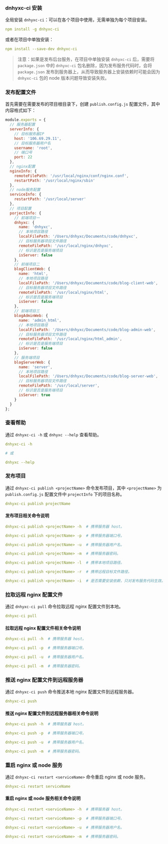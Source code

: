 ### dnhyxc-ci 安装

全局安装 `dnhyxc-ci`：可以在各个项目中使用，无需单独为每个项目安装。

```yaml
npm install -g dnhyxc-ci
```

或者在项目中单独安装：

```yaml
npm install --save-dev dnhyxc-ci
```

> 注意：如果是发布后台服务，在项目中单独安装 `dnhyxc-ci` 后，需要将 `package.json` 中的 `dnhyxc-ci` 包名删除，因为发布服务代码时，会将 `package.json` 发布到服务器上，从而导致服务器上安装依赖时可能会因为 `dnhyxc-ci` 包的 node 版本问题导致安装失败。

### 发布配置文件

首先需要在需要发布的项目根目录下，创建 `publish.config.js` 配置文件，其中内容格式如下：

```js
module.exports = {
  // 服务器配置
  serverInfo: {
    // 目标服务器IP
    host: '106.69.29.11',
    // 目标服务器用户名
    username: 'root',
    // 端口号
    port: 22
  },
  // nginx配置
  nginxInfo: {
    remoteFilePath: '/usr/local/nginx/conf/nginx.conf',
    restartPath: '/usr/local/nginx/sbin'
  },
  // node服务配置
  serviceInfo: {
    restartPath: '/usr/local/server'
  },
  // 项目配置
  porjectInfo: {
    // 前端项目一
    dnhyxc: {
      name: 'dnhyxc',
      // 本地项目路径
      localFilePath: '/Users/dnhyxc/Documents/code/dnhyxc',
      // 目标服务器项目文件路径
      remoteFilePath: '/usr/local/nginx/dnhyxc',
      // 标识是否是服务端项目
      isServer: false
    },
    // 前端项目二
    blogClientWeb: {
      name: 'html',
      // 本地项目路径
      localFilePath: '/Users/dnhyxc/Documents/code/blog-client-web',
      // 目标服务器项目文件路径
      remoteFilePath: '/usr/local/nginx/html',
      // 标识是否是服务端项目
      isServer: false
    },
    // 前端项目三
    blogAdminWeb: {
      name: 'admin_html',
      // 本地项目路径
      localFilePath: '/Users/dnhyxc/Documents/code/blog-admin-web',
      // 目标服务器项目文件路径
      remoteFilePath: '/usr/local/nginx/html_admin',
      // 标识是否是服务端项目
      isServer: false
    },
    // 服务端项目
    blogServerWeb: {
      name: 'server',
      // 本地项目路径
      localFilePath: '/Users/dnhyxc/Documents/code/blog-server-web',
      // 目标服务器项目文件路径
      remoteFilePath: '/usr/local/server',
      // 标识是否是服务端项目
      isServer: true
    }
  }
};
```

### 查看帮助

通过 `dnhyxc-ci -h` 或 `dnhyxc --help` 查看帮助。

```yaml
dnhyxc-ci -h

# 或

dnhyxc --help
```

### 发布项目

通过 `dnhyxc-ci publish <projectName>` 命令发布项目，其中 `<projectName>` 为 `publish.config.js` 配置文件中 `projectInfo` 下的项目名称。

```yaml
dnhyxc-ci publish projectName
```

#### 发布项目相关命令说明

```yaml
dnhyxc-ci publish <projectName> -h  # 携带服务器 host。

dnhyxc-ci publish <projectName> -p  # 携带服务器端口号。

dnhyxc-ci publish <projectName> -u  # 携带服务器用户名。

dnhyxc-ci publish <projectName> -m  # 携带服务器密码。

dnhyxc-ci publish <projectName> -l  # 携带本地项目路径。

dnhyxc-ci publish <projectName> -r  # 携带远程目标文件路径。

dnhyxc-ci publish <projectName> -i  # 是否需要安装依赖，只对发布服务代码生效。
```

### 拉取远程 nginx 配置文件

通过 `dnhyxc-ci pull` 命令拉取远程 nginx 配置文件到本地。

```yaml
dnhyxc-ci pull
```

#### 拉取远程 nginx 配置文件相关命令说明

```yaml
dnhyxc-ci pull -h  # 携带服务器 host。

dnhyxc-ci pull -p  # 携带服务器端口号。

dnhyxc-ci pull -u  # 携带服务器用户名。

dnhyxc-ci pull -m  # 携带服务器密码。
```

### 推送 nginx 配置文件到远程服务器

通过 `dnhyxc-ci push` 命令推送本地 nginx 配置文件到远程服务器。

```yaml
dnhyxc-ci push
```

#### 推送 nginx 配置文件到远程服务器相关命令说明

```yaml
dnhyxc-ci push -h  # 携带服务器 host。

dnhyxc-ci push -p  # 携带服务器端口号。

dnhyxc-ci push -u  # 携带服务器用户名。

dnhyxc-ci push -m  # 携带服务器密码。
```

### 重启 nginx 或 node 服务

通过 `dnhyxc-ci restart <serviceName>` 命令重启 nginx 或 node 服务。

```yaml
dnhyxc-ci restart serviceName
```

#### 重启 nginx 或 node 服务相关命令说明

```yaml
dnhyxc-ci restart <serviceName> -h  # 携带服务器 host。

dnhyxc-ci restart <serviceName> -p  # 携带服务器端口号。

dnhyxc-ci restart <serviceName> -u  # 携带服务器用户名。

dnhyxc-ci restart <serviceName> -m  # 携带服务器密码。
```
